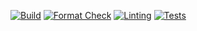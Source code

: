 [![Build](https://github.com/kryanbeane/feedhack/actions/workflows/build.yml/badge.svg)](https://github.com/kryanbeane/feedhack/actions/workflows/build.yml) [![Format Check](https://github.com/kryanbeane/feedhack/actions/workflows/format.yml/badge.svg)](https://github.com/kryanbeane/feedhack/actions/workflows/format.yml) [![Linting](https://github.com/kryanbeane/feedhack/actions/workflows/linting.yml/badge.svg)](https://github.com/kryanbeane/feedhack/actions/workflows/linting.yml) [![Tests](https://github.com/kryanbeane/feedhack/actions/workflows/tests.yml/badge.svg)](https://github.com/kryanbeane/feedhack/actions/workflows/tests.yml)

